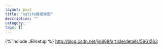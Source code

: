 ```yaml
---
layout: post
title: "sqlite数据类型"
description: ""
category: 
tags: []
---
```

{% include JB/setup %}
http://blog.csdn.net/jin868/article/details/5961263